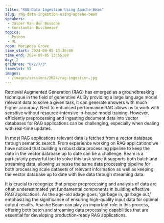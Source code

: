 ```yaml
---
title: "RAG Data Ingestion Using Apache Beam"
slug: rag-data-ingestion-using-apache-beam
speakers:
 - Jasper Van den Bossche
 - Konstantin Buschmeier
topics:
 - Python
 - ML
room: Mariposa Grove
time_start: 2024-09-05 13:30:00
time_end: 2024-09-05 13:55:00
day: 2
gridarea: "6/2/7/3"
timeslot: 52
images:
 - /images/sessions/2024/rag-ingestion.jpg 
---
```


Retrieval Augmented Generation (RAG) has emerged as a groundbreaking technique in the field of generative AI. By providing a large language model relevant data to solve a given task, it can generate answers with much higher accuracy. Next to enhanced performance RAG allows us to work with sensitive without resource-intensive in-house model training. However, efficiently preprocessing and ingesting document data into vector databases for RAG applications can be challenging, especially when dealing with real-time updates.

In most RAG applications relevant data is fetched from a vector database through semantic search. From experience working on RAG applications we have noticed that building a robust data processing pipeline to keep the data in the vector database up to date can be a challenge. Beam is a particularly powerful tool to solve this task since it supports both batch and streaming data, allowing us reuse the same data processing pipeline for both processing scale datasets of relevant information as well as keeping the vector database up to date with live data through streaming data.

It is crucial to recognize that proper preprocessing and analysis of data are often underestimated yet fundamental components in building effective RAG applications. As the age-old adage goes, 'garbage in, garbage out,' emphasizing the significance of ensuring high-quality input data for optimal output results. Apache Beam can play an important role in this process, offering both batch and streaming data processing capabilities that are essential for developing production-ready RAG applications.